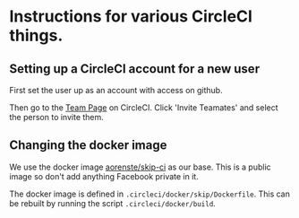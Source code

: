 # Instructions for various CircleCI things.

## Setting up a CircleCI account for a new user

First set the user up as an account with access on github.

Then go to the [Team Page](https://circleci.com/team/gh/SkipLang) on
CircleCI.  Click 'Invite Teamates' and select the person to invite
them.

## Changing the docker image

We use the docker image [aorenste/skip-ci](https://hub.docker.com/r/aorenste/skip-ci/) as our base.  This is a public image so don't add anything Facebook private in it.

The docker image is defined in `.circleci/docker/skip/Dockerfile`.  This can be rebuilt by running the script `.circleci/docker/build`.
